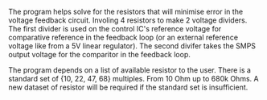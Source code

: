 The program helps solve for the resistors that will minimise error in the voltage feedback circuit.
Involing 4 resistors to make 2 voltage dividers.
The first divider is used on the control IC's reference voltage for comparative reference in the feedback loop (or an external reference voltage like from a 5V linear regulator).
The second divifer takes the SMPS output voltage for the comparitor in the feedback loop.

The program depends on a list of available resistor to the user. There is a standard set of {10, 22, 47, 68} multiples. From 10 Ohm up to 680k Ohms.
A new dataset of resistor will be required if the standard set is insufficient.
